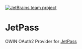 [![JetBrains team project](https://jb.gg/badges/obsolete-plastic.svg)](https://confluence.jetbrains.com/display/ALL/JetBrains+on+GitHub)

JetPass
=======

OWIN OAuth2 Provider for [JetPass](https://sso.jetbrains.com)

